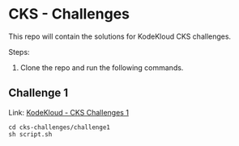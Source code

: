 # CKS - Challenges

This repo will contain the solutions for KodeKloud CKS challenges.

Steps:
1. Clone the repo and run the following commands.

## Challenge 1 

Link: [KodeKloud - CKS Challenges 1](https://kodekloud.com/lessons/challenge-1/)

```
cd cks-challenges/challenge1
sh script.sh
```
